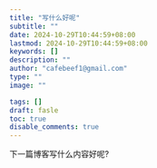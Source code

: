 ```yaml
---
title: "写什么好呢"
subtitle: ""
date: 2024-10-29T10:44:59+08:00
lastmod: 2024-10-29T10:44:59+08:00
keywords: []
description: ""
author: "cafebeef1@gmail.com"
type: ""
image: ""

tags: []
draft: fasle
toc: true
disable_comments: true
---
```


下一篇博客写什么内容好呢?
